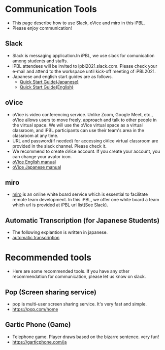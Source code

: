 # Communication Tools
- This page describe how to use Slack, oVice and miro in this iPBL.
- Please enjoy communication!

## Slack
- Slack is messaging application.In iPBL, we use slack for comunication among students and staffs.
- iPBL attendees will be invited to ipbl2021.slack.com. Please check your e-mail and attend to the workspace until kick-off meeting of iPBL2021.
- Japanese and english start guides are as follows.
  - [Quick Start Guide(Japanese)](https://slack.com/intl/ja-jp/help/articles/360059928654-Slack-%E3%81%AE%E4%BD%BF%E3%81%84%E6%96%B9---%E3%82%AF%E3%82%A4%E3%83%83%E3%82%AF%E3%82%B9%E3%82%BF%E3%83%BC%E3%83%88%E3%82%AC%E3%82%A4%E3%83%89)
  - [Quick Start Guide(English)](https://slack.com/help/articles/360059928654-How-to-use-Slack--your-quick-start-guide)

## oVice
- oVice is video conferencing service. Unlike Zoom, Google Meet, etc., oVice allows users to move freely, approach and talk to other people in the virtual space. We will use the oVice virtual space as a virtual classroom, and iPBL participants can use their team's area  in the classroom at any time.
- URL and password(if needed) for accessing oVice virtual classroom are provided in the slack channel. Please check it.
- We recommend to create oVice account. If you create your account, you can change your avator icon.
- [oVice English manual](https://www.notion.so/oVice-for-Newcomers-5d7c799da91f4f678bc8e772a22177d9)
- [oVice Japanese manual](https://ja.ovice.wiki/3c7f2895403e4c6ab82cd2c558f3bb67)

## miro
- [miro](https://miro.com/) is an online white board service which is essential to facilitate remote team development. In this iPBL, we offer one white board a team which url is provided at iPBL url list(See Slack).

## Automatic Transcription (for Japanese Students)
- The following explantion is written in japanese.
- [automatic transcription](./transcript.md)

# Recommended tools
- Here are some recommended tools. If you have any other recommendation for communication, please let us know on slack.

## Pop (Screen sharing service)
- pop is multi-user screen sharing service. It's very fast and simple.
- https://pop.com/home

## Gartic Phone (Game)
- Telephone game. Player draws based on the bizarre sentence. very fun!
- https://garticphone.com/ja
